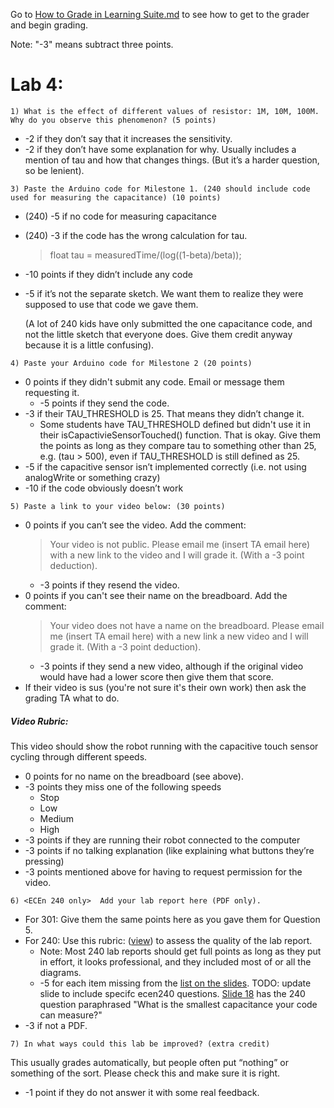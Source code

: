 Go to [How to Grade in Learning Suite.md](/resources/How-to-Grade-in-Learning-Suite.md) 
to see how to get to the grader and begin grading. 

Note: "-3" means subtract three points.

# Lab 4:

```1) What is the effect of different values of resistor: 1M, 10M, 100M.  Why do you observe this phenomenon? (5 points)```
- -2 if they don’t say that it increases the sensitivity.
- -2 if they don’t have some explanation for why. Usually includes a mention of tau and how that changes things. (But it’s a harder question, so be lenient).

```3) Paste the Arduino code for Milestone 1. (240 should include code used for measuring the capacitance) (10 points)```
- (240) -5 if no code for measuring capacitance 
- (240) -3 if the code has the wrong calculation for tau.
  > float tau = measuredTime/(log((1-beta)/beta));
- -10 points if they didn’t include any code
- -5 if it’s not the separate sketch. We want them to realize they were supposed to use that code we gave them.

  (A lot of 240 kids have only submitted the one capacitance code, and not the little sketch that everyone does. Give them credit anyway because it is a little confusing).
 
```4) Paste your Arduino code for Milestone 2 (20 points)```
- 0 points if they didn't submit any code. Email or message them requesting it.
  - -5 points if they send the code. 
- -3 if their TAU_THRESHOLD is 25. That means they didn’t change it.
  - Some students have TAU_THRESHOLD defined but didn't use it in their isCapactivieSensorTouched() function. That is okay. Give them the points as long as they compare tau to something other than 25, e.g. (tau > 500), even if TAU_THRESHOLD is still defined as 25. 
- -5 if the capacitive sensor isn’t implemented correctly (i.e. not using analogWrite or something crazy)
- -10 if the code obviously doesn’t work

```5) Paste a link to your video below: (30 points)```
- 0 points if you can’t see the video. Add the comment:
  > Your video is not public. Please email me (insert TA email here) with a new link to the video and I will grade it. (With a -3 point deduction).
  - -3 points if they resend the video.
- 0 points if you can't see their name on the breadboard. Add the comment:
  > Your video does not have a name on the breadboard. Please email me (insert TA email here) with a new link a new video and I will grade it. (With a -3 point deduction).
  - -3 points if they send a new video, although if the original video would have had a lower score then give them that score.
- If their video is sus (you're not sure it's their own work) then ask the grading TA what to do. 
##### Video Rubric:

This video should show the robot running with the capacitive touch sensor cycling through different speeds. 
- 0 points for no name on the breadboard (see above).
- -3 points they miss one of the following speeds
  - Stop
  - Low
  - Medium
  - High
- -3 points if they are running their robot connected to the computer
- -3 points if no talking explanation (like explaining what buttons they’re pressing)
- -3 points mentioned above for having to request permission for the video. 

```6) <ECEn 240 only>  Add your lab report here (PDF only).```
- For 301: Give them the same points here as you gave them for Question 5.
- For 240: Use this rubric: ([view](https://github.com/mazzeob/ECEn-240-301-grading/blob/03862e905b21ec297db446267fca538f2a583fff/resources/Grading%20rubric%20for%20lab%20report%20in%20ECEn%20240.pdf)) to assess the quality of the lab report. 
  - Note: Most 240 lab reports should get full points as long as they put in effort, it looks professional, and they included most of or all the diagrams.
  - -5 for each item missing from the [list on the slides](https://docs.google.com/presentation/d/1xN_O-1M9sasXvIK402ySojOtNx08k_mZRGd25UIuRvo/edit?subsessionID=zsE5#slide=id.g2e0e03d7963_10_0). TODO: update slide to include specifc ecen240 questions. [Slide 18](https://docs.google.com/presentation/d/1xN_O-1M9sasXvIK402ySojOtNx08k_mZRGd25UIuRvo/edit?subsessionID=zsE5#slide=id.gefb2b78b91_34_0) has the 240 question paraphrased "What is the smallest capacitance your code can measure?"
- -3 if not a PDF. 

```7) In what ways could this lab be improved? (extra credit)```

This usually grades automatically, but people often put “nothing” or something of the sort. Please check this and make sure it is right.  
- -1 point if they do not answer it with some real feedback.
